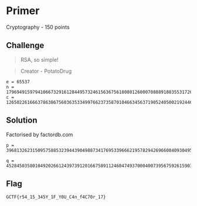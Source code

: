 # Primer
Cryptography - 150 points

## Challenge 
> RSA, so simple!

> Creator - PotatoDrug

	e = 65537
	n = 17969491597941066732916128449573246156367561808012600070888918835531726460341490933493372247868650755230855864199929221814436684722874052065257937495694348389263171152522525654410980819170611742509702440718010364831638288518852689
	c = 12650226166637863867560363533499766237358701046634563719052405002192446617919712657469309141320528246752895772120739612594607025120266155292477503995681993027121380247878972370366585379342735011039141909903119903877799592002611198

## Solution

Factorised by factordb.com

	p = 3968132623150957588532394439049887341769533966621957829426966084093049516953598120833228447171744337427374763106901

	q = 4528450358010492026612439739120166758911246047493700040073956759261590397250033699357694507193523000343088601688589

## Flag

	GCTF{r54_15_345Y_1F_Y0U_C4n_f4C70r_17}
